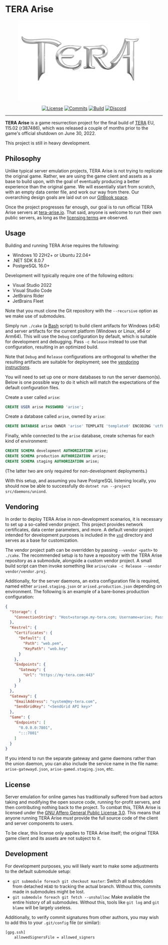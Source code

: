 # TERA Arise

<div align="center">
    <img src="vnd/assets/image_logo.webp"
         height="256"
         alt="TERA Arise" />
</div>

<div align="center">

[![License](https://img.shields.io/github/license/tera-arise/arise?color=brown)](LICENSE-AGPL-3.0)
[![Commits](https://img.shields.io/github/commit-activity/m/tera-arise/arise/master?label=commits&color=slateblue)](https://github.com/tera-arise/arise/commits/master)
[![Build](https://img.shields.io/github/actions/workflow/status/tera-arise/arise/build.yml?branch=master)](https://github.com/tera-arise/arise/actions/workflows/build.yml)
[![Discord](https://img.shields.io/discord/1049553965987143750?color=peru&label=discord)](https://discord.gg/tera-arise)

</div>

--------------------------------------------------------------------------------

**TERA Arise** is a game resurrection project for the final build of
[TERA](https://en.wikipedia.org/wiki/TERA_(video_game)) EU, 115.02 (r387486),
which was released a couple of months prior to the game's official shutdown on
June 30, 2022.

This project is still in heavy development.

## Philosophy

Unlike typical server emulation projects, TERA Arise is not trying to replicate
the original game. Rather, we are using the game client and assets as a base to
build upon, with the goal of eventually producing a better experience than the
original game. We will essentially start from scratch, with an empty data center
file, and work our way from there. Our overarching design goals are laid out on
our [GitBook space](https://design.tera-arise.io).

Once the project progresses far enough, our goal is to run official TERA Arise
servers at [tera-arise.io](https://tera-arise.io). That said, anyone is welcome
to run their own public servers, as long as the [licensing terms](#licensing)
are observed.

## Usage

Building and running TERA Arise requires the following:

* Windows 10 22H2+ or Ubuntu 22.04+
* .NET SDK 8.0.7
* PostgreSQL 16.0+

Development will typically require one of the following editors:

* Visual Studio 2022
* Visual Studio Code
* JetBrains Rider
* JetBrains Fleet

Note that you must clone the Git repository with the `--recursive` option as we
make use of submodules.

Simply run `./cake` (a [Bash](https://www.gnu.org/software/bash) script) to
build client artifacts for Windows (x64) and server artifacts for the current
platform (Windows or Linux, x64 or Arm64). This will use the `Debug`
configuration by default, which is suitable for development and debugging. Pass
`-c Release` instead to use that configuration, resulting in an optimized build.

Note that `Debug` and `Release` configurations are orthogonal to whether the
resulting artifacts are suitable for deployment; see the
[vendoring instructions](#vendoring).

You will need to set up one or more databases to run the server daemon(s). Below
is one possible way to do it which will match the expectations of the default
configuration files.

Create a user called `arise`:

```sql
CREATE USER arise PASSWORD 'arise';
```

Create a database called `arise`, owned by `arise`:

```sql
CREATE DATABASE arise OWNER 'arise' TEMPLATE 'template0' ENCODING 'utf8' ICU_LOCALE 'und' LOCALE_PROVIDER 'icu';
```

Finally, while connected to the `arise` database, create schemas for each kind
of environment:

```sql
CREATE SCHEMA development AUTHORIZATION arise;
CREATE SCHEMA production AUTHORIZATION arise;
CREATE SCHEMA staging AUTHORIZATION arise;
```

(The latter two are only required for non-development deployments.)

With this setup, and assuming you have PostgreSQL listening locally, you should
now be able to successfully do `dotnet run --project src/daemons/uniond`.

## Vendoring

In order to deploy TERA Arise in non-development scenarios, it is necessary to
set up a so-called vendor project. This project provides network certificates,
data center parameters, and more. A default vendor project intended for
development purposes is included in the [`vnd`](vnd) directory and serves as a
base for customization.

The vendor project path can be overridden by passing `--vendor <path>` to
`./cake`. The recommended setup is to have a repository with the TERA Arise
repository as a submodule, alongside a custom vendor project. A small build
script can then invoke something like
`arise/cake -c Release --vendor vendor/vendor.proj`.

Additionally, for the server daemons, an extra configuration file is required,
named either `arised.staging.json` or `arised.production.json` depending on
environment. The following is an example of a bare-bones production
configuration:

```json
{
  "Storage": {
    "ConnectionString": "Host=storage.my-tera.com; Username=arise; Password=arise; Database=production; Root Certificate=postgresql.pem; SSL Mode=VerifyCA"
  },
  "Kestrel": {
    "Certificates": {
      "Default": {
        "Path": "web.pem",
        "KeyPath": "web.key"
      }
    },
    "Endpoints": {
      "Gateway": {
        "Url": "https://my-tera.com:443"
      }
    }
  },
  "Gateway": {
    "EmailAddress": "system@my-tera.com",
    "SendGridKey": "<SendGrid API key>"
  },
  "Game": {
    "Endpoints": [
      "0.0.0.0:7801",
      ":::7801"
    ]
  }
}
```

If you intend to run the separate gateway and game daemons rather than the union
daemon, you can also include the service name in the file name:
`arise-gatewayd.json`, `arise-gamed.staging.json`, etc.

## License

Server emulation for online games has traditionally suffered from bad actors
taking and modifying the open source code, running for-profit servers, and then
contributing nothing back to the project. To combat this, TERA Arise is licensed
under the [GNU Affero General Public License 3.0](LICENSE-AGPL-3.0). This means
that anyone running TERA Arise *must* provide the full source code of the client
and server components to users.

To be clear, this license only applies to TERA Arise itself; the original TERA
game client and its assets are not subject to it.

## Development

For development purposes, you will likely want to make some adjustments to the
default submodule setup:

* `git submodule foreach git checkout master`: Switch all submodules from
  detached `HEAD` to tracking the actual branch. Without this, commits made in
  submodules might be lost.
* `git submodule foreach git fetch --unshallow`: Make available the entire
  history of all submodules. Without this, tools like `git log` and `git blame`
  will be largely useless.

Additionally, to verify commit signatures from other authors, you may wish to
add this to your `.git/config` file (or similar):

```gitconfig
[gpg.ssh]
    allowedSignersFile = allowed_signers
```
